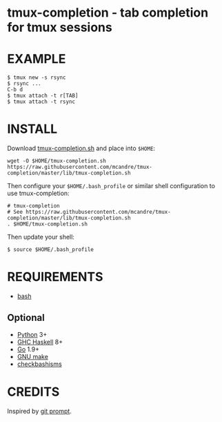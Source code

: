 # tmux-completion - tab completion for tmux sessions

# EXAMPLE

```console
$ tmux new -s rsync
$ rsync ...
C-b d
$ tmux attach -t r[TAB]
$ tmux attach -t rsync
```

# INSTALL

Download [tmux-completion.sh](https://raw.githubusercontent.com/mcandre/tmux-completion/master/lib/tmux-completion.sh) and place into `$HOME`:

```console
wget -O $HOME/tmux-completion.sh https://raw.githubusercontent.com/mcandre/tmux-completion/master/lib/tmux-completion.sh
```

Then configure your `$HOME/.bash_profile` or similar shell configuration to use tmux-completion:

```console
# tmux-completion
# See https://raw.githubusercontent.com/mcandre/tmux-completion/master/lib/tmux-completion.sh
. $HOME/tmux-completion.sh
```

Then update your shell:

```console
$ source $HOME/.bash_profile
```

# REQUIREMENTS

* [bash](https://www.gnu.org/software/bash/)

## Optional

* [Python](https://www.python.org/) 3+
* [GHC Haskell](https://www.haskell.org/) 8+
* [Go](https://golang.org/) 1.9+
* [GNU make](https://www.gnu.org/software/make/)
* [checkbashisms](https://sourceforge.net/projects/checkbaskisms/)

# CREDITS

Inspired by [git prompt](https://github.com/git/git/blob/master/contrib/completion/git-prompt.sh).

